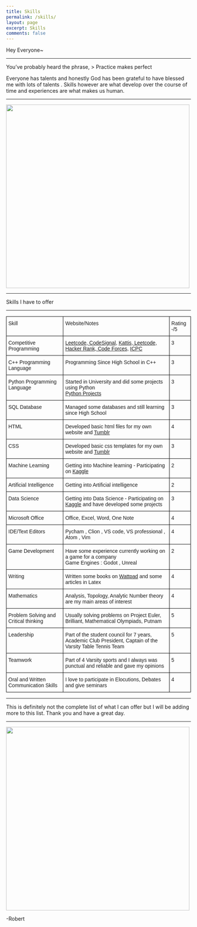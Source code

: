 ```yaml
---
title: Skills
permalink: /skills/
layout: page
excerpt: Skills
comments: false
---
```

Hey Everyone~
<hr>
You’ve probably heard the phrase, 
> Practice makes perfect  

Everyone has talents and honestly God has been grateful to have blessed me with lots of talents . Skills however are what develop over the course of time and experiences are what makes us human.
<hr>
<img src = "https://i.pinimg.com/originals/99/46/0b/99460bfdb62560baad2653969e246a9b.jpg" width = "500" height = "500">
<hr>
Skills I have to offer 
<hr>
<style type="text/css">
.tg  {border-collapse:collapse;border-spacing:0;}
.tg td{border-color:black;border-style:solid;border-width:1px;font-family:Arial, sans-serif;font-size:14px;
  overflow:hidden;padding:10px 5px;word-break:normal;}
.tg th{border-color:black;border-style:solid;border-width:1px;font-family:Arial, sans-serif;font-size:14px;
  font-weight:normal;overflow:hidden;padding:10px 5px;word-break:normal;}
.tg .tg-1wig{font-weight:bold;text-align:left;vertical-align:top}
.tg .tg-0lax{text-align:left;vertical-align:top}
</style>
<table class="tg">
<thead>
  <tr>
    <th class="tg-0lax">Skill</th>
    <th class="tg-0lax">Website/Notes</th>
    <th class="tg-0lax">Rating -/5</th>
  </tr>
</thead>
<tbody>
  <tr>
    <td class="tg-0lax">Competitive Programming</td>
    <td class="tg-0lax"><a href="https://leetcode.com/robujsph2001/" target="_blank" rel="noopener noreferrer">Leetcode, </a><a href="https://app.codesignal.com/profile/robert_j44" target="_blank" rel="noopener noreferrer">CodeSignal</a>, <a href="https://open.kattis.com/users/robert-joseph" target="_blank" rel="noopener noreferrer">Kattis, </a><a href="https://leetcode.com/robujsph2001/" target="_blank" rel="noopener noreferrer">Leetcode</a><a href="https://codeforces.com/profile/Robertboy" target="_blank" rel="noopener noreferrer">, </a><a href="https://www.hackerrank.com/Robert_boy" target="_blank" rel="noopener noreferrer">Hacker Rank, Code Forces,</a> <a href="https://icpc.baylor.edu/ICPCID/AD8WSBDQSBXA" target="_blank" rel="noopener noreferrer">ICPC</a></td>
    <td class="tg-0lax">3</td>
  </tr>
  <tr>
    <td class="tg-0lax">C++ Programming Language</td>
    <td class="tg-0lax">Programming Since High School in C++ </td>
    <td class="tg-0lax">3</td>
  </tr>
  <tr>
    <td class="tg-0lax">Python Programming Language</td>
    <td class="tg-0lax">Started in University and did some projects using Python<br><a href="https://github.com/Robertboy18/University-of-Alberta" target="_blank" rel="noopener noreferrer">Python Projects</a><br></td>
    <td class="tg-0lax">3</td>
  </tr>
  <tr>
    <td class="tg-0lax">SQL Database</td>
    <td class="tg-0lax">Managed some databases and still learning since High School</td>
    <td class="tg-0lax">3</td>
  </tr>
  <tr>
    <td class="tg-0lax">HTML </td>
    <td class="tg-0lax">Developed basic html files for my own website and <a href="https://aestheticboy17.tumblr.com/" target="_blank" rel="noopener noreferrer">Tumblr</a> </td>
    <td class="tg-0lax">4</td>
  </tr>
  <tr>
    <td class="tg-0lax">CSS </td>
    <td class="tg-0lax">Developed basic css templates for my own website and <a href="https://aestheticboy17.tumblr.com/" target="_blank" rel="noopener noreferrer">Tumblr</a></td>
    <td class="tg-0lax">3</td>
  </tr>
  <tr>
    <td class="tg-0lax">Machine Learning </td>
    <td class="tg-0lax">Getting into Machine learning -  Participating on <a href="https://www.kaggle.com/robertjoseph2001" target="_blank" rel="noopener noreferrer">Kaggle</a></td>
    <td class="tg-0lax">2</td>
  </tr>
  <tr>
    <td class="tg-0lax">Artificial Intelligence</td>
    <td class="tg-0lax">Getting into Artificial intelligence</td>
    <td class="tg-0lax">2</td>
  </tr>
  <tr>
    <td class="tg-0lax">Data Science</td>
    <td class="tg-0lax"><span style="font-weight:400;font-style:normal">Getting into Data Science -  Participating on </span><a href="https://www.kaggle.com/robertjoseph2001" target="_blank" rel="noopener noreferrer"><span style="font-weight:400;font-style:normal;text-decoration:none">Kaggle</span></a><span style="font-weight:400;font-style:normal;text-decoration:none"> and have developed some projects</span><br></td>
    <td class="tg-0lax">3</td>
  </tr>
  <tr>
    <td class="tg-0lax">Microsoft Office </td>
    <td class="tg-0lax">Office, Excel, Word, One Note</td>
    <td class="tg-0lax">4</td>
  </tr>
  <tr>
    <td class="tg-0lax">IDE/Text Editors</td>
    <td class="tg-0lax">Pycham , Clion , VS code, VS professional , Atom , Vim</td>
    <td class="tg-0lax">4</td>
  </tr>
  <tr>
    <td class="tg-0lax">Game Development</td>
    <td class="tg-0lax">Have some experience currently working on a game for a company <br>Game Engines : Godot , Unreal</td>
    <td class="tg-0lax">2</td>
  </tr>
  <tr>
    <td class="tg-0lax">Writing</td>
    <td class="tg-0lax">Written some books on <a href="https://www.wattpad.com/user/romancetxt" target="_blank" rel="noopener noreferrer">Wattpad</a> and some articles in Latex</td>
    <td class="tg-0lax">4</td>
  </tr>
  <tr>
    <td class="tg-0lax">Mathematics</td>
    <td class="tg-0lax">Analysis, Topology, Analytic Number theory are my main areas of interest</td>
    <td class="tg-0lax">4</td>
  </tr>
  <tr>
    <td class="tg-0lax">Problem Solving and Critical thinking</td>
    <td class="tg-0lax">Usually solving problems on Project Euler, Brilliant, Mathematical Olympiads, Putnam</td>
    <td class="tg-0lax">5</td>
  </tr>
  <tr>
    <td class="tg-0lax">Leadership</td>
    <td class="tg-0lax">Part of the student council for 7 years, Academic Club President, Captain of the Varsity Table Tennis Team</td>
    <td class="tg-0lax">5</td>
  </tr>
  <tr>
    <td class="tg-0lax">Teamwork</td>
    <td class="tg-0lax">Part of 4 Varsity sports and I always was punctual and reliable and gave my opinions</td>
    <td class="tg-0lax">5</td>
  </tr>
  <tr>
    <td class="tg-1wig"><span style="font-weight:normal">Oral and Written Communication Skills</span></td>
    <td class="tg-0lax">I love to participate in Elocutions, Debates and give seminars</td>
    <td class="tg-0lax">4</td>
  </tr>
</tbody>
</table>
<hr>
This is definitely not the complete list of what I can offer but I will be adding more to this list. Thank you and have a great day.
<hr>
<img src = "https://media1.giphy.com/media/A4wSE2GQGTpfi/giphy.gif" width = "500" height = "500">   

-Robert
